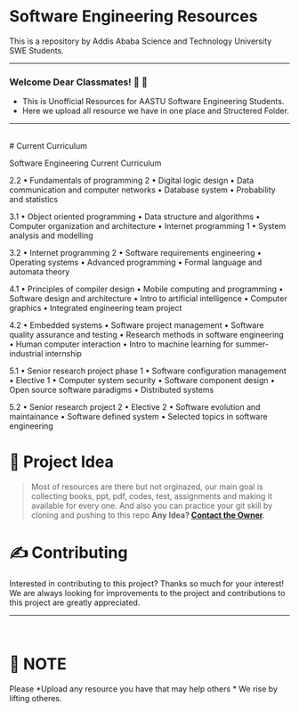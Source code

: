 # Software Engineering Resources
This is a repository by Addis Ababa Science and Technology University SWE Students.


---


### Welcome Dear Classmates! 🥳 🚀

- This is Unofficial Resources for AASTU Software Engineering Students.
- Here we upload all resource we have in one place and Structered Folder.

---

<br />
# Current Curriculum 

Software Engineering Current Curriculum 

2.2
• Fundamentals of programming 2
• Digital logic design
• Data communication and computer networks
• Database system
• Probability and statistics

3.1
• Object oriented programming
• Data structure and algorithms
• Computer organization and architecture
• Internet programming 1
• System analysis and modelling

3.2
• Internet programming 2
• Software requirements engineering
• Operating systems
• Advanced programming
• Formal language and automata theory

4.1
• Principles of compiler design
• Mobile computing and programming
• Software design and architecture
• Intro to artificial intelligence
• Computer graphics 
• Integrated engineering team project

4.2
• Embedded systems 
• Software project management
• Software quality assurance and testing
• Research methods in software engineering
• Human computer interaction
• Intro to machine learning
for summer-industrial internship

5.1
• Senior research project phase 1
• Software configuration management
• Elective 1
• Computer system security
• Software component design
• Open source software paradigms
• Distributed systems

5.2
• Senior research project 2
• Elective 2
• Software evolution and maintainance
• Software defined system
• Selected topics in software engineering

# 🧐 Project Idea

> Most of resources are there but not orginazed, our main goal is collecting books, ppt, pdf, codes, test, assignments and making it available for every one.
> And also you can practice your git skill by cloning and pushing to this repo
**Any Idea? [Contact the Owner](https://t.me/realgemechis).**


# ✍️ Contributing

Interested in contributing to this project? Thanks so much for your interest! We are always looking for improvements to the project and contributions to this project are greatly appreciated.


---

<br />

# 💛 NOTE

Please *Upload any resource you have that may help others * We rise by lifting otheres.
